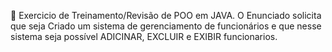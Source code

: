 📌 Exercicio de Treinamento/Revisão de POO em JAVA.
O Enunciado solicita que seja Criado um sistema de gerenciamento de funcionários e que nesse sistema seja possível ADICINAR, EXCLUIR e EXIBIR funcionarios.
